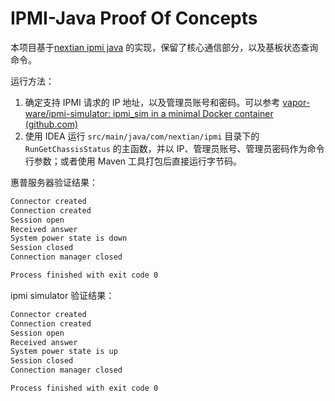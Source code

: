 # IPMI-Java Proof Of Concepts

本项目基于[nextian ipmi java](https://nextian.com/product/tools/ipmi-java/) 的实现，保留了核心通信部分，以及基板状态查询命令。

运行方法：

1. 确定支持 IPMI 请求的 IP 地址，以及管理员账号和密码。可以参考 [vapor-ware/ipmi-simulator: ipmi_sim in a minimal Docker container (github.com)](https://github.com/vapor-ware/ipmi-simulator)
2. 使用 IDEA 运行 `src/main/java/com/nextian/ipmi` 目录下的 `RunGetChassisStatus` 的主函数，并以 IP、管理员账号、管理员密码作为命令行参数；或者使用 Maven 工具打包后直接运行字节码。

惠普服务器验证结果：
```bash
Connector created
Connection created
Session open
Received answer
System power state is down
Session closed
Connection manager closed

Process finished with exit code 0
```

ipmi simulator 验证结果：
```bash
Connector created
Connection created
Session open
Received answer
System power state is up
Session closed
Connection manager closed

Process finished with exit code 0
```